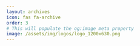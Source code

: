 ```yaml
---
layout: archives
icon: fas fa-archive
order: 3
# This will populate the og:image meta property
image: /assets/img/logos/logo_1200x630.png
---
```

